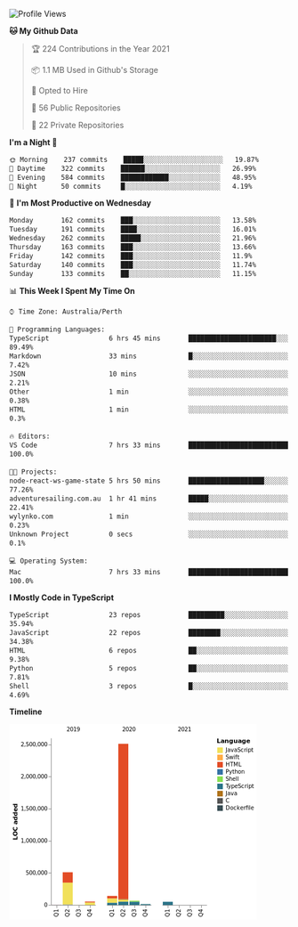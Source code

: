 <!--START_SECTION:waka-->
![Profile Views](http://img.shields.io/badge/Profile%20Views-4-blue)

**🐱 My Github Data** 

> 🏆 224 Contributions in the Year 2021
 > 
> 📦 1.1 MB Used in Github's Storage 
 > 
> 💼 Opted to Hire
 > 
> 📜 56 Public Repositories 
 > 
> 🔑 22 Private Repositories  
 > 
**I'm a Night 🦉** 

```text
🌞 Morning    237 commits    █████░░░░░░░░░░░░░░░░░░░░   19.87% 
🌆 Daytime    322 commits    ██████░░░░░░░░░░░░░░░░░░░   26.99% 
🌃 Evening    584 commits    ████████████░░░░░░░░░░░░░   48.95% 
🌙 Night      50 commits     █░░░░░░░░░░░░░░░░░░░░░░░░   4.19%

```
📅 **I'm Most Productive on Wednesday** 

```text
Monday       162 commits    ███░░░░░░░░░░░░░░░░░░░░░░   13.58% 
Tuesday      191 commits    ████░░░░░░░░░░░░░░░░░░░░░   16.01% 
Wednesday    262 commits    █████░░░░░░░░░░░░░░░░░░░░   21.96% 
Thursday     163 commits    ███░░░░░░░░░░░░░░░░░░░░░░   13.66% 
Friday       142 commits    ███░░░░░░░░░░░░░░░░░░░░░░   11.9% 
Saturday     140 commits    ███░░░░░░░░░░░░░░░░░░░░░░   11.74% 
Sunday       133 commits    ██░░░░░░░░░░░░░░░░░░░░░░░   11.15%

```


📊 **This Week I Spent My Time On** 

```text
⌚︎ Time Zone: Australia/Perth

💬 Programming Languages: 
TypeScript               6 hrs 45 mins       ██████████████████████░░░   89.49% 
Markdown                 33 mins             █░░░░░░░░░░░░░░░░░░░░░░░░   7.42% 
JSON                     10 mins             ░░░░░░░░░░░░░░░░░░░░░░░░░   2.21% 
Other                    1 min               ░░░░░░░░░░░░░░░░░░░░░░░░░   0.38% 
HTML                     1 min               ░░░░░░░░░░░░░░░░░░░░░░░░░   0.3%

🔥 Editors: 
VS Code                  7 hrs 33 mins       █████████████████████████   100.0%

🐱‍💻 Projects: 
node-react-ws-game-state 5 hrs 50 mins       ███████████████████░░░░░░   77.26% 
adventuresailing.com.au  1 hr 41 mins        █████░░░░░░░░░░░░░░░░░░░░   22.41% 
wylynko.com              1 min               ░░░░░░░░░░░░░░░░░░░░░░░░░   0.23% 
Unknown Project          0 secs              ░░░░░░░░░░░░░░░░░░░░░░░░░   0.1%

💻 Operating System: 
Mac                      7 hrs 33 mins       █████████████████████████   100.0%

```

**I Mostly Code in TypeScript** 

```text
TypeScript               23 repos            █████████░░░░░░░░░░░░░░░░   35.94% 
JavaScript               22 repos            ████████░░░░░░░░░░░░░░░░░   34.38% 
HTML                     6 repos             ██░░░░░░░░░░░░░░░░░░░░░░░   9.38% 
Python                   5 repos             ██░░░░░░░░░░░░░░░░░░░░░░░   7.81% 
Shell                    3 repos             █░░░░░░░░░░░░░░░░░░░░░░░░   4.69%

```


**Timeline**

![Chart not found](https://raw.githubusercontent.com/NWylynko/NWylynko/main/charts/bar_graph.png) 


<!--END_SECTION:waka-->
